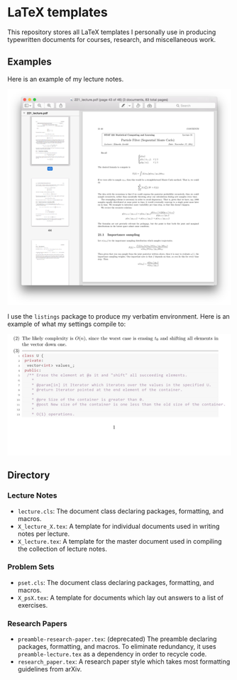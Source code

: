 # LaTeX templates

This repository stores all LaTeX templates I personally use in producing
typewritten documents for courses, research, and miscellaneous work.

## Examples
Here is an example of my lecture notes.

![](img/notes.png)

I use the `listings` package to produce my verbatim environment. Here is an example of what my settings compile to:

![](img/listings.png)

## Directory

### Lecture Notes
* `lecture.cls`: The document class declaring packages, formatting, and macros.
* `X_lecture_X.tex`: A template for individual documents used in writing notes per lecture.
* `X_lecture.tex`: A template for the master document used in compiling the collection of lecture notes.

### Problem Sets
* `pset.cls`: The document class declaring packages, formatting, and macros.
* `X_psX.tex`: A template for documents which lay out answers to a list of exercises.

### Research Papers
* `preamble-research-paper.tex`: (deprecated) The preamble declaring packages, formatting, and macros. To eliminate redundancy, it uses `preamble-lecture.tex` as a dependency in order to recycle code.
* `research_paper.tex`: A research paper style which takes most formatting guidelines from arXiv.
